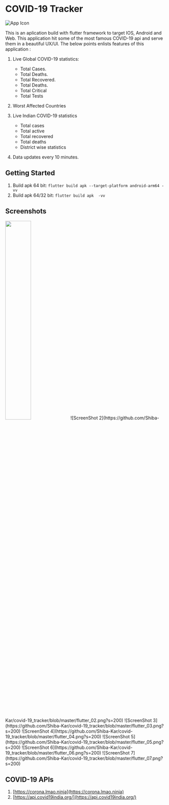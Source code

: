 # COVID-19 Tracker

![App Icon](https://github.com/Shiba-Kar/covid-19_tracker/blob/master/android/app/src/main/res/mipmap-hdpi/ic_launcher.png)

This is an aplication build with flutter framework to target IOS, Android and Web.
This application hit some of the most famous COVID-19 api and serve them in a beautiful UX/UI.
The below points enlists features of this application :

1. Live Global COVID-19 statistics:
    * Total Cases.
    * Total Deaths.
    * Total Recovered.
    * Total Deaths.
    * Total Critical
    * Total Tests

2. Worst Affected Countries

3. Live Indian COVID-19 statistics
   * Total cases
   * Total active
   * Total recovered
   * Total deaths
   * District wise statistics

4. Data updates every 10 minutes.

## Getting Started

1. Build apk 64 bit: `flutter build apk --target-platform android-arm64 -vv`
2. Build apk 64/32 bit: `flutter build apk  -vv`

## Screenshots
<img src="https://github.com/Shiba-Kar/covid-19_tracker/blob/master/flutter_01.png" width="40%">
![ScreenShot 2](https://github.com/Shiba-Kar/covid-19_tracker/blob/master/flutter_02.png?s=200)
![ScreenShot 3](https://github.com/Shiba-Kar/covid-19_tracker/blob/master/flutter_03.png?s=200)
![ScreenShot 4](https://github.com/Shiba-Kar/covid-19_tracker/blob/master/flutter_04.png?s=200)
![ScreenShot 5](https://github.com/Shiba-Kar/covid-19_tracker/blob/master/flutter_05.png?s=200)
![ScreenShot 6](https://github.com/Shiba-Kar/covid-19_tracker/blob/master/flutter_06.png?s=200)
![ScreenShot 7](https://github.com/Shiba-Kar/covid-19_tracker/blob/master/flutter_07.png?s=200)

## COVID-19 APIs

 1. [https://corona.lmao.ninja](https://corona.lmao.ninja)
 2. [https://api.covid19india.org/](https://api.covid19india.org/)
